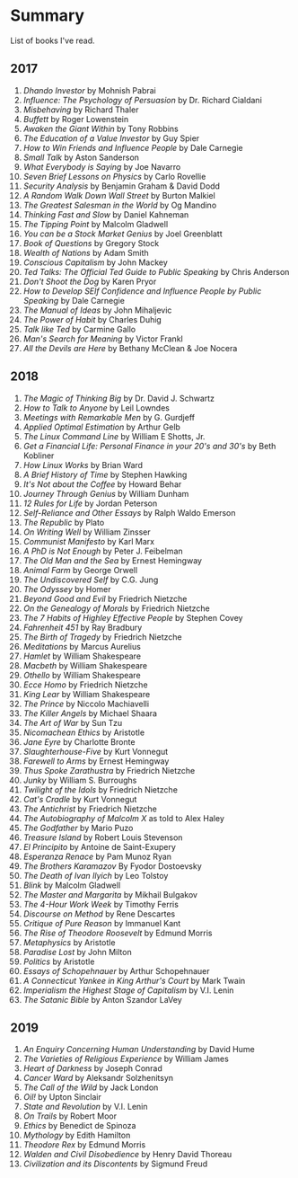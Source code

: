 # Summary
List of books I've read.

## 2017
1. *Dhando Investor* by Mohnish Pabrai
2. *Influence: The Psychology of Persuasion* by Dr. Richard Cialdani
3. *Misbehaving* by Richard Thaler
4. *Buffett* by Roger Lowenstein
5. *Awaken the Giant Within* by Tony Robbins
6. *The Education of a Value Investor* by Guy Spier
7. *How to Win Friends and Influence People* by Dale Carnegie
8. *Small Talk* by Aston Sanderson
9. *What Everybody is Saying* by Joe Navarro
10. *Seven Brief Lessons on Physics* by Carlo Rovellie
11. *Security Analysis* by Benjamin Graham & David Dodd
12. *A Random Walk Down Wall Street* by Burton Malkiel
13. *The Greatest Salesman in the World* by Og Mandino
14. *Thinking Fast and Slow* by Daniel Kahneman
15. *The Tipping Point* by Malcolm Gladwell
16. *You can be a Stock Market Genius* by Joel Greenblatt
17. *Book of Questions* by Gregory Stock
18. *Wealth of Nations* by Adam Smith
19. *Conscious Capitalism* by John Mackey
20. *Ted Talks: The Official Ted Guide to Public Speaking* by Chris Anderson
21. *Don't Shoot the Dog* by Karen Pryor
22. *How to Develop SElf Confidence and Influence People by Public Speaking* by Dale Carnegie
23. *The Manual of Ideas* by John Mihaljevic
24. *The Power of Habit* by Charles Duhig
25. *Talk like Ted* by Carmine Gallo
26. *Man's Search for Meaning* by Victor Frankl
27. *All the Devils are Here* by Bethany McClean & Joe Nocera

## 2018
1. *The Magic of Thinking Big* by Dr. David J. Schwartz
2. *How to Talk to Anyone* by Leil Lowndes
3. *Meetings with Remarkable Men* by G. Gurdjeff
4. *Applied Optimal Estimation* by Arthur Gelb
5. *The Linux Command Line* by William E Shotts, Jr.
6. *Get a Financial Life: Personal Finance in your 20's and 30's* by Beth Kobliner
7. *How Linux Works* by Brian Ward
8. *A Brief History of Time* by Stephen Hawking
9. *It's Not about the Coffee* by Howard Behar
10. *Journey Through Genius* by William Dunham
11. *12 Rules for Life* by Jordan Peterson
12. *Self-Reliance and Other Essays* by Ralph Waldo Emerson
13. *The Republic* by Plato
14. *On Writing Well* by William Zinsser
15. *Communist Manifesto* by Karl Marx
16. *A PhD is Not Enough* by Peter J. Feibelman
17. *The Old Man and the Sea* by Ernest Hemingway
18. *Animal Farm* by George Orwell
19. *The Undiscovered Self* by C.G. Jung
20. *The Odyssey* by Homer
21. *Beyond Good and Evil* by Friedrich Nietzche
22. *On the Genealogy of Morals* by Friedrich Nietzche
23. *The 7 Habits of Highley Effective People* by Stephen Covey
24. *Fahrenheit 451* by Ray Bradbury
25. *The Birth of Tragedy* by Friedrich Nietzche
26. *Meditations* by Marcus Aurelius
27. *Hamlet* by William Shakespeare
28. *Macbeth* by William Shakespeare
29. *Othello* by William Shakespeare
30. *Ecce Homo* by Friedrich Nietzche
31. *King Lear* by William Shakespeare
32. *The Prince* by Niccolo Machiavelli
33. *The Killer Angels* by Michael Shaara
34. *The Art of War* by Sun Tzu
35. *Nicomachean Ethics* by Aristotle
36. *Jane Eyre* by Charlotte Bronte
37. *Slaughterhouse-Five* by Kurt Vonnegut
38. *Farewell to Arms* by Ernest Hemingway
39. *Thus Spoke Zarathustra* by Friedrich Nietzche
40. *Junky* by William S. Burroughs
41. *Twilight of the Idols* by Friedrich Nietzche
42. *Cat's Cradle* by Kurt Vonnegut
43. *The Antichrist* by Friedrich Nietzche
44. *The Autobiography of Malcolm X* as told to Alex Haley
45. *The Godfather* by Mario Puzo
46. *Treasure Island* by Robert Louis Stevenson
47. *El Principito* by Antoine de Saint-Exupery
48. *Esperanza Renace* by Pam Munoz Ryan
49. *The Brothers Karamazov* By Fyodor Dostoevsky
50. *The Death of Ivan Ilyich* by Leo Tolstoy
51. *Blink* by Malcolm Gladwell
52. *The Master and Margarita* by Mikhail Bulgakov
53. *The 4-Hour Work Week* by Timothy Ferris
54. *Discourse on Method* by Rene Descartes
55. *Critique of Pure Reason* by Immanuel Kant
56. *The Rise of Theodore Roosevelt* by Edmund Morris
57. *Metaphysics* by Aristotle
58. *Paradise Lost* by John Milton
59. *Politics* by Aristotle
60. *Essays of Schopehnauer* by Arthur Schopehnauer
61. *A Connecticut Yankee in King Arthur's Court* by Mark Twain
62. *Imperialism the Highest Stage of Capitalism* by V.I. Lenin
63. *The Satanic Bible* by Anton Szandor LaVey

## 2019
1. *An Enquiry Concerning Human Understanding* by David Hume
2. *The Varieties of Religious Experience* by William James
3. *Heart of Darkness* by Joseph Conrad
4. *Cancer Ward* by Aleksandr Solzhenitsyn
5. *The Call of the Wild* by Jack London
6. *Oil!* by Upton Sinclair
7. *State and Revolution* by V.I. Lenin
8. *On Trails* by Robert Moor
9. *Ethics* by Benedict de Spinoza
10. *Mythology* by Edith Hamilton
11. *Theodore Rex* by Edmund Morris
12. *Walden and Civil Disobedience* by Henry David Thoreau
13. *Civilization and its Discontents* by Sigmund Freud
